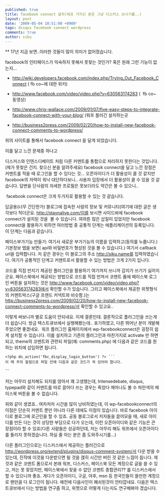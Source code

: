 ```yaml
---
published: true
title: facebook connect 설치(워프 가지신 분은 그냥 디스커스 쓰시기를..)
layout: post
date: '2009-05-04 10:51:00 +0900'
tags: disqus facebook connect wordpress
comments: true
author: siku
---
```

** 17년 지금 보면..이러한 것들이 많이 의미가 없어졌습니다.

facebook의 인터페이스가 익숙하지 못해서 못찾는 것인가? 혹은 원래 그런 기능이 없는지...

* <http://wiki.developers.facebook.com/index.php/Trying_Out_Facebook_Connect> ( fb co~에 대한 위키)

* <http://www.facebook.com/video/video.php?v=630563174283> (  fb co~동영상)

* <http://www.chris-wallace.com/2009/01/07/five-easy-steps-to-integrate-facebook-connect-with-your-blog/> (워프 플러긴 설치하는곳

* <http://business2press.com/2009/02/20/how-to-install-new-facebook-connect-comments-to-wordpress/>

위의 사이트를 통해서 facebook connect 을 달게 되었습니다.

이를 달고 느낀 문제중 하나고

디스커스와 인텐스디베이트 처럼 다른 커맨트를 통합으로 처리하지 못한다는 것입니다.(제가 못찾은 건지. 찾으신 분을 알려주세요)
facebook connect을 달고 느낀 장점은 커멘트를 적을 때 로그인을 할 수 있다는 것... 오픈아이디가 더 활용성이 클 것 같지만 facebook의 저력이 워낙 대단하다보니.. 사용자 입장에서 더 활용성이 클 수 있을 것 같습니다. 답변을 단사람의 자세한 프로필은 못보더라도 약간은 볼 수 있으니..

 facebook connect은 크게 두가지로 활용할 수 있는 것 같습니다.

답글용(너무 간단한가)
블로그에 접속한 사람의 정보 및 커뮤니티(여기에 대한 글은 생각보다 적더군요. http://staynalive.com/이를 보시면 사이드바에 facebook connect가 설치된 것을  볼 수 있습니다.
여하튼 많은 삽질이 있었지만 facebook connect을 활용하기 위하연 여러방법 중 공통적 단계는 에플리케이션의 등록입니다.  이 단계는 다음과 같습니다.

페이스부가기능 만들기: 여기서 새로운 부가기능의 이름을 입력하고(동의를 누룹니다.)
기본정보 탭을 보면( api와 비밀번호가 형성된 것을 볼 수 있습니다.) 여기서 callback url을 입력합니다. 저 같은 경우는 이 블로그의 주소 http://siku.name를 입력하였습니다.
여기가 공통적인 단계고 커멘트로서 활용할 수 있는 방법은 크게 2가지 입니다.

코드를 직접 만지기
제공된 플러그인을 활용하기
여기까지 쓰니까 갑지가 쓰기가 싫어지군요. 페이스북에서 제공되는 방법으로 코드를 직접 만져서 코멘트 폼에 페이스북 로그인 버튼을 설치하는 것은 http://www.facebook.com/video/video.php?v=630563174283에서 확인할 수가 있습니다. 그리고 페이스북에서 제공한 위젯형식의 커맨트박스(구글 프렌드 커넥트와 비슷함.)는 http://business2press.com/2009/02/20/how-to-install-new-facebook-connect-comments-to-wordpress/서 확인할 수 있고요..

이렇게 써보니까 별로 도움이 안되네요. 이제 결론인데. 결론적으로 플러그인을 쓰는게 더 쉽습니다. 방금 텍스트큐브에서 실행해봤는데.. 포기하였고, 다른 뛰어난 분이 개발해주었으면 좋겠네요.  워프 플러그인 홈페이지에서 wp-facebookconnect은 굉장히 쉽게 설치할 수 있습니다. 이를 설치하고 기존의 플러그인과 마찬가지로 activate 만 하면 되고, theme의 코멘트와 관련되 파일(예: comments.php) 에 다음과 같은 코드를 원하는 위치에 삽입하면 됩니다.

```
<?php do_action('fbc_display_login_button') ?> ```
이 때 주의 할점으로 파일 안에 다음과 같은 코드가 꼭 있어야 합니다.

```
<?php if ( $user_ID ) : ?> ```
저는 아무리 설치해도 되지를 않아서 꽤 고생했는데, Intensedebate, disqus, typepad와 같이 커맨트를 따로 끌어다 쓰는 경우는 죽었다 깨어나도 볼 수 파란색의 페이스북 버튼을 볼 수 없습니다.


위와 같이 생겼죠.. 여차저차 시간을 많이 낭비하였는데, 이 wp-facebookconnect의 이점은 단순히 커맨트 뿐만 아니라 다른 데에도 이점이 있습니다. 바로 facebook 아이디로 블로그에 로근인을 할 수 있죠. 공동 블로그로서 저자들을 끌어모을 때, 새로 아이디를 만든 다는 것이 상당한 부담으로 다가 오는데, 이런 오픈아이디와 같은 기능은 큰 장점이라 할 수 있죠(다른 사람들은 성공하던데, 저는 아무리 해도 워프에서 오픈아이디를 돌리지 못하겠습니다. 하실 줄 아는 분은 좀 도와주시기를...)

다른 플러그인으로는 디스커스에서 제공하는 플러긴으로 http://wordpress.org/extend/plugins/disqus-comment-system/서 다운 받을 수 있는데, 진작에 이것을 다운받으면 될 것을 괞히 시간만 버린 것 같은 느낌이 듭니다. 제 것과 같은 코멘트 폼으로서 본래 워프, 디스커스, 페이스북 모든 계정으로 글을 쓸 수 있고, 저는 못 찾았지만, 페이스북에서 찾을 수 없던 코멘트 종합관리?? 를 디스커스에서 할 수 있으니까 좋죠. 게다가 오픈아이디, 구글, 야후, msn 등 한국인들이 쓸만한 계정으로 왠만큼 다 로그인이 됩니다. 예전에 다음사인이 폐쇠된것이 안타깝네요. 다음은 텍스트큐브에서 다는 방법을 연구좀 하고, 위젯으로 어떻게 다는지도 연구해봐야 겠습니다.
